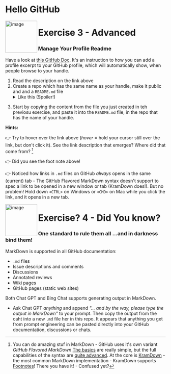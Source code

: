 # Hello GitHub

<img width="100" align="left" alt="image" src="https://user-images.githubusercontent.com/155492/219313640-1328aefb-7695-41d2-bbef-5c5ffe6ab079.png">

# Exercise 3 - Advanced

### Manage Your Profile Readme

Have a look at [this GitHub Doc](https://docs.github.com/en/account-and-profile/setting-up-and-managing-your-github-profile/customizing-your-profile/managing-your-profile-readme "You can add a README to your GitHub profile to tell other people about yourself"). It's an instruction to how you can add a profile excerpt to your GitHub profile, which will automatically show, when people browse to your handle.

1. Read the description on the link above
2. Create a repo which has the same name as your handle, make it public and and a `README.md` file <br/><details><summary>Like this (Spoiler!)</summary><img width="726" alt="image" src="https://github.com/kea-dev/hello-github/assets/155492/87dafb8c-70db-459d-b174-2bc4ef9e3f5b">
</details>

3. Start by copying the content from the file you just created in teh previosu exercise, and paste it into the `README.md` file, in the repo that has the name of your handle.

**Hints:**

👉 Try to hover over the link above (_hover_ = hold your cursor still over the link, but don't click it). See the link description that emerges? Where did that come from? [^1]

[^1]: You can do amazing stuf in MarkDown - GitHub uses it's own variant _GitHub Flavored MarkDown_ [The basics](https://docs.github.com/en/get-started/writing-on-github/getting-started-with-writing-and-formatting-on-github/basic-writing-and-formatting-syntax "Create sophisticated formatting for your prose and code on GitHub with simple syntax") are really simple, but the full capabilities of the syntax are [quite advanced](https://github.github.com/gfm/ "GitHub Flavored Markdown Spec"). At the core is [KramDown](https://kramdown.gettalong.org/syntax.html "fast, pure-Ruby Markdown-superset converter") - the most common MarkDown implementation - KramDown supports [Footnotes](https://kramdown.gettalong.org/syntax.html#footnotes)! There you have it! - Confused yet?

👉 Did you see the foot note above! 

👉 Noticed how links in `.md` files on GitHub _always_ opens in the same (current) tab - The GitHub Flavored MarkDown syntax doesn't support to spec a link to be opened in a new window or tab (KramDown does!). But no problem! Hold down `<CTRL>` on Windows or `<CMD>` on Mac while you click the link, and it opens in a new tab.

<img width="100" align="left" alt="image" src="https://user-images.githubusercontent.com/155492/219313640-1328aefb-7695-41d2-bbef-5c5ffe6ab079.png">

# Exercise? 4 - Did You know?

### One standard to rule them all ...and in darkness bind them!

MarkDown is supported in all GitHub documentation:

- `.md` files
- Issue descriptions and comments
- Discussions
- Annotated reviews
- Wiki pages
- GitHub pages (static web sites)

Both Chat GPT and Bing Chat supports generating output in MarkDown.
- Ask Chat GPT _anything_ and append _"... and by the way, please type the output in MarkDown"_ to your prompt. Then copy the output from the caht into a new `.md` file her in this repo. It appears that anything you get from prompt engineering can  be pasted directly into your GitHub documentation, discussions or chats.
